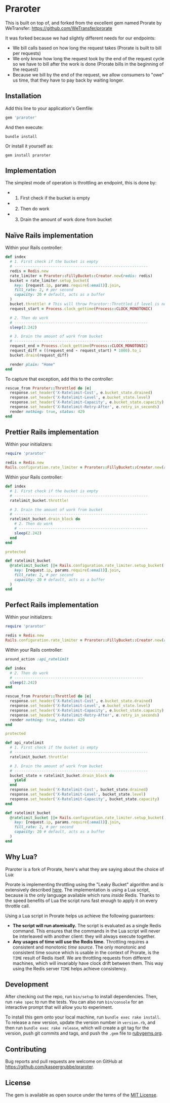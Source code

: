 # Praroter

This is built on top of, and forked from the excellent gem named Prorate by WeTransfer: https://github.com/WeTransfer/prorate

It was forked because we had slightly different needs for our endpoints:

- We bill calls based on how long the request takes (Prorate is built to bill per requests)
- We only know how long the request took by the end of the request cycle so we have to bill after the work is done (Prorate bills in the beginning of the request)
- Because we bill by the end of the request, we allow consumers to "owe" us time, that they have to pay back by waiting longer.

## Installation

Add this line to your application's Gemfile:

```ruby
gem 'praroter'
```

And then execute:

```shell
bundle install
```

Or install it yourself as:

```shell
gem install praroter
```

## Implementation

The simplest mode of operation is throttling an endpoint, this is done by:

- 1. First check if the bucket is empty
- 2. Then do work
- 3. Drain the amount of work done from bucket

## Naïve Rails implementation

Within your Rails controller:

```ruby
def index
  # 1. First check if the bucket is empty
  # -----------------------------------------------------------
  redis = Redis.new
  rate_limiter = Praroter::FillyBucket::Creator.new(redis: redis)
  bucket = rate_limiter.setup_bucket(
    key: [request.ip, params.require(:email)].join,
    fill_rate: 2, # per second
    capacity: 20 # default, acts as a buffer
  )
  bucket.throttle! # This will throw Prarotor::Throttled if level is negative
  request_start = Process.clock_gettime(Process::CLOCK_MONOTONIC)

  # 2. Then do work
  # -----------------------------------------------------------
  sleep(2.242)

  # 3. Drain the amount of work from bucket
  # -----------------------------------------------------------
  request_end = Process.clock_gettime(Process::CLOCK_MONOTONIC)
  request_diff = ((request_end - request_start) * 1000).to_i
  bucket.drain(request_diff)

  render plain: "Home"
end
```

To capture that exception, add this to the controller:

```ruby
rescue_from Praroter::Throttled do |e|
  response.set_header('X-Ratelimit-Cost', e.bucket_state.drained)
  response.set_header('X-Ratelimit-Level', e.bucket_state.level)
  response.set_header('X-Ratelimit-Capacity', e.bucket_state.capacity)
  response.set_header('X-Ratelimit-Retry-After', e.retry_in_seconds)
  render nothing: true, status: 429
end
```

## Prettier Rails implementation

Within your initializers:

```ruby
require 'prarotor'

redis = Redis.new
Rails.configuration.rate_limiter = Praroter::FillyBucket::Creator.new(redis: redis)
```

Within your Rails controller:

```ruby
def index
  # 1. First check if the bucket is empty
  # -----------------------------------------------------------
  ratelimit_bucket.throttle!

  # 3. Drain the amount of work from bucket
  # -----------------------------------------------------------
  ratelimit_bucket.drain_block do
    # 2. Then do work
    # ---------------------------------------------------------
    sleep(2.242)
  end
end

protected

def ratelimit_bucket
  @ratelimit_bucket ||= Rails.configuration.rate_limiter.setup_bucket(
    key: [request.ip, params.require(:email)].join,
    fill_rate: 2, # per second
    capacity: 20 # default, acts as a buffer
  )
end
```

## Perfect Rails implementation

Within your initializers:

```ruby
require 'prarotor'

redis = Redis.new
Rails.configuration.rate_limiter = Praroter::FillyBucket::Creator.new(redis: redis)
```

Within your Rails controller:

```ruby
around_action :api_ratelimit

def index
  # 2. Then do work
  # ---------------------------------------------------------
  sleep(2.242)
end

rescue_from Praroter::Throttled do |e|
  response.set_header('X-Ratelimit-Cost', e.bucket_state.drained)
  response.set_header('X-Ratelimit-Level', e.bucket_state.level)
  response.set_header('X-Ratelimit-Capacity', e.bucket_state.capacity)
  response.set_header('X-Ratelimit-Retry-After', e.retry_in_seconds)
  render nothing: true, status: 429
end

protected

def api_ratelimit
  # 1. First check if the bucket is empty
  # -----------------------------------------------------------
  ratelimit_bucket.throttle!

  # 3. Drain the amount of work from bucket
  # -----------------------------------------------------------
  bucket_state = ratelimit_bucket.drain_block do
    yield
  end
  response.set_header('X-Ratelimit-Cost', bucket_state.drained)
  response.set_header('X-Ratelimit-Level', bucket_state.level)
  response.set_header('X-Ratelimit-Capacity', bucket_state.capacity)
end

def ratelimit_bucket
  @ratelimit_bucket ||= Rails.configuration.rate_limiter.setup_bucket(
    key: [request.ip, params.require(:email)].join,
    fill_rate: 2, # per second
    capacity: 20 # default, acts as a buffer
  )
end
```

## Why Lua?

Praroter is a fork of Prorate, here's what they are saying about the choice of Lua:

Prorate is implementing throttling using the "Leaky Bucket" algorithm and is extensively described [here](https://github.com/WeTransfer/prorate/blob/master/lib/prorate/throttle.rb). The implementation is using a Lua script, because is the only language available which runs _inside_ Redis. Thanks to the speed benefits of Lua the script runs fast enough to apply it on every throttle call.

Using a Lua script in Prorate helps us achieve the following guarantees:

- **The script will run atomically.** The script is evaluated as a single Redis command. This ensures that the commands in the Lua script will never be interleaved with another client: they will always execute together.
- **Any usages of time will use the Redis time.** Throttling requires a consistent and monotonic _time source_. The only monotonic and consistent time source which is usable in the context of Prorate, is the `TIME` result of Redis itself. We are throttling requests from different machines, which will invariably have clock drift between them. This way using the Redis server `TIME` helps achieve consistency.

## Development

After checking out the repo, run `bin/setup` to install dependencies. Then, run `rake spec` to run the tests. You can also run `bin/console` for an interactive prompt that will allow you to experiment.

To install this gem onto your local machine, run `bundle exec rake install`. To release a new version, update the version number in `version.rb`, and then run `bundle exec rake release`, which will create a git tag for the version, push git commits and tags, and push the `.gem` file to [rubygems.org](https://rubygems.org).

## Contributing

Bug reports and pull requests are welcome on GitHub at https://github.com/kaspergrubbe/praroter.

## License

The gem is available as open source under the terms of the [MIT License](http://opensource.org/licenses/MIT).
